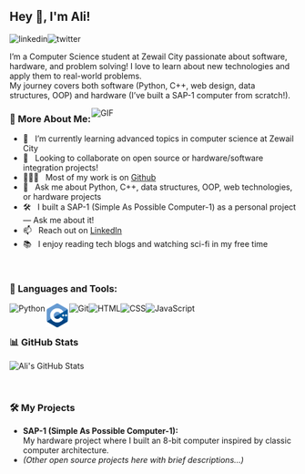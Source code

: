 ## Hey 👋, I'm Ali!

<a href="https://www.linkedin.com/in/ali-ahmed-340896334/"><img align='left' alt="linkedin" src="https://raw.githubusercontent.com/rahul-jha98/rahul-jha98/561d474902b59c7429ec22bb73e225696c27b202/assets/linkedin.svg" height='18px'/></a>
<a href="https://twitter.com/YOUR-TWITTER"><img align='left' alt="twitter" src="https://raw.githubusercontent.com/rahul-jha98/rahul-jha98/561d474902b59c7429ec22bb73e225696c27b202/assets/twitter.svg" height='18px'/></a>

<br>

I’m a Computer Science student at Zewail City passionate about software, hardware, and problem solving! I love to learn about new technologies and apply them to real-world problems.  
My journey covers both software (Python, C++, web design, data structures, OOP) and hardware (I’ve built a SAP-1 computer from scratch!).

<img align="right" alt="GIF" src="https://raw.githubusercontent.com/rahul-jha98/rahul-jha98/main/techstack.gif" width="360px" />

### 🧐 More About Me:

- 🔭 &nbsp; I’m currently learning advanced topics in computer science at Zewail City
- 🤝 &nbsp; Looking to collaborate on open source or hardware/software integration projects!
- 👨🏻‍💻 &nbsp; Most of my work is on [Github](https://github.com/YOUR-GITHUB)
- 💬 &nbsp; Ask me about Python, C++, data structures, OOP, web technologies, or hardware projects
- 🛠️ &nbsp; I built a SAP-1 (Simple As Possible Computer-1) as a personal project — Ask me about it!
- 📫 &nbsp; Reach out on [LinkedIn](https://www.linkedin.com/in/YOUR-LINKEDIN)
- 📚 &nbsp; I enjoy reading tech blogs and watching sci-fi in my free time

<br>

### 🔨 Languages and Tools:

<a href="https://www.python.org" target="_blank"><img align="left" alt="Python" height ="42px" src="https://raw.githubusercontent.com/rahul-jha98/github_readme_icons/main/language_and_tools/square/python/python.svg"></a>
<a href="https://isocpp.org/" target="_blank"><img align="left" alt="C++" height ="42px" src="https://raw.githubusercontent.com/devicons/devicon/master/icons/cplusplus/cplusplus-original.svg"></a>
<a href="https://git-scm.com/" target="_blank"><img align="left" alt="Git" height ="42px" src="https://raw.githubusercontent.com/rahul-jha98/github_readme_icons/main/language_and_tools/square/git-scm/git-scm.svg"></a>
<a href="https://developer.mozilla.org/en-US/docs/Web/HTML" target="_blank"><img align="left" alt="HTML" height ="42px" src="https://raw.githubusercontent.com/rahul-jha98/github_readme_icons/main/language_and_tools/square/html/html.svg"></a>
<a href="https://developer.mozilla.org/en-US/docs/Web/CSS" target="_blank"><img align="left" alt="CSS" height ="42px" src="https://raw.githubusercontent.com/rahul-jha98/github_readme_icons/main/language_and_tools/square/css/css.svg"></a>
<a href="https://developer.mozilla.org/en-US/docs/Web/JavaScript" target="_blank"><img align="left" alt="JavaScript" height ="42px" src="https://raw.githubusercontent.com/rahul-jha98/github_readme_icons/main/language_and_tools/square/javascript/javascript.svg"></a>
<br>
<br>

### 📊 GitHub Stats

![Ali's GitHub Stats](https://github-readme-stats.vercel.app/api?username=YOUR-GITHUB&show_icons=true)

<br>

### 🛠️ My Projects

- **SAP-1 (Simple As Possible Computer-1):**<br>
  My hardware project where I built an 8-bit computer inspired by classic computer architecture.  
- *(Other open source projects here with brief descriptions...)*
